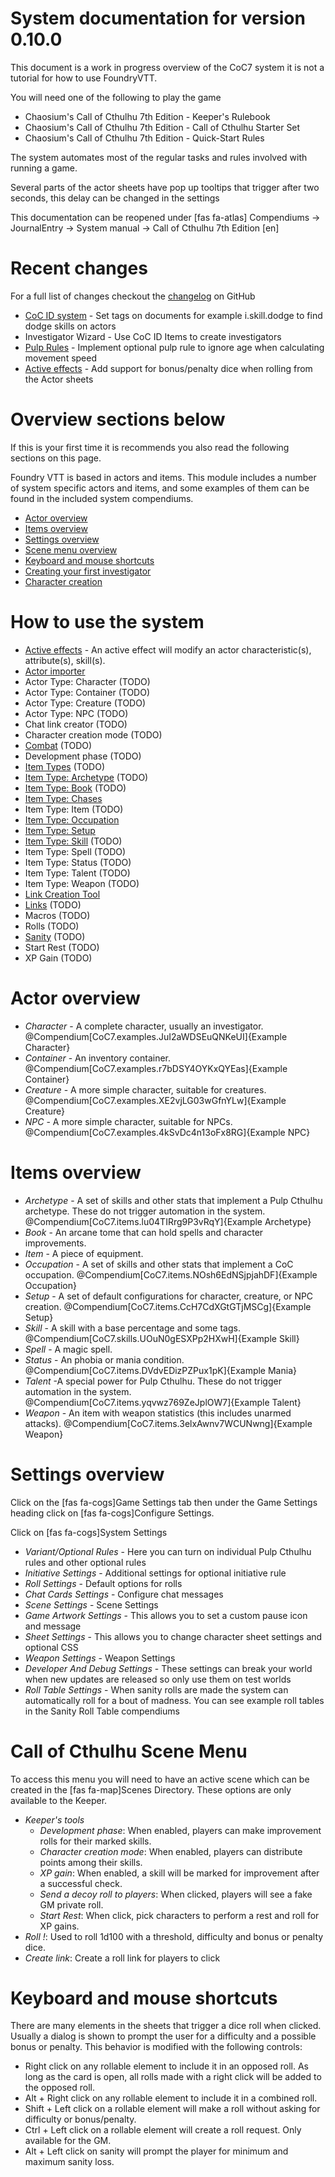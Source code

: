 # System documentation for version 0.10.0

This document is a work in progress overview of the CoC7 system it is not a tutorial for how to use FoundryVTT.

You will need one of the following to play the game

- Chaosium's Call of Cthulhu 7th Edition - Keeper's Rulebook
- Chaosium's Call of Cthulhu 7th Edition - Call of Cthulhu Starter Set
- Chaosium's Call of Cthulhu 7th Edition - Quick-Start Rules

The system automates most of the regular tasks and rules involved with running a game.

Several parts of the actor sheets have pop up tooltips that trigger after two seconds, this delay can be changed in the settings

This documentation can be reopened under [fas fa-atlas] Compendiums -> JournalEntry -> System manual -> Call of Cthulhu 7th Edition [en]

# Recent changes

For a full list of changes checkout the [changelog](https://github.com/Miskatonic-Investigative-Society/CoC7-FoundryVTT/blob/develop/.github/CHANGELOG.md) on GitHub

 - [CoC ID system](coc-id-system.md) - Set tags on documents for example i.skill.dodge to find dodge skills on actors
 - Investigator Wizard - Use CoC ID Items to create investigators
 - [Pulp Rules](#settings-overview) - Implement optional pulp rule to ignore age when calculating movement speed
 - [Active effects](effects.md) - Add support for bonus/penalty dice when rolling from the Actor sheets

# Overview sections below

If this is your first time it is recommends you also read the following sections on this page.

Foundry VTT is based in actors and items. This module includes a number of system specific actors and items, and some examples of them can be found in the included system compendiums.

- [Actor overview](#actor-overview)
- [Items overview](#items-overview)
- [Settings overview](#settings-overview)
- [Scene menu overview](#call-of-cthulhu-scene-menu)
- [Keyboard and mouse shortcuts](#keyboard-and-mouse-shortcuts)
- [Creating your first investigator](first_investigator.md)
- [Character creation](character_creation.md)

# How to use the system

- [Active effects](effects.md) - An active effect will modify an actor characteristic(s), attribute(s), skill(s).
- [Actor importer](actor_importer.md)
- Actor Type: Character (TODO)
- Actor Type: Container (TODO)
- Actor Type: Creature (TODO)
- Actor Type: NPC (TODO)
- Chat link creator (TODO)
- Character creation mode (TODO)
- [Combat](combat.md) (TODO)
- Development phase (TODO)
- [Item Types](items.md) (TODO)
- [Item Type: Archetype](item_archetype.md) (TODO)
- [Item Type: Book](item_book.md) (TODO)
- [Item Type: Chases](chases.md)
- Item Type: Item (TODO)
- [Item Type: Occupation](item_occupation.md)
- [Item Type: Setup](item_setup.md)
- [Item Type: Skill](item_skill.md) (TODO)
- Item Type: Spell (TODO)
- Item Type: Status (TODO)
- Item Type: Talent (TODO)
- Item Type: Weapon (TODO)
- [Link Creation Tool](link_creation_window.md)
- [Links](links.md) (TODO)
- Macros (TODO)
- Rolls (TODO)
- [Sanity](sanity.md) (TODO)
- Start Rest (TODO)
- XP Gain (TODO)

# Actor overview

- _Character_ - A complete character, usually an investigator. @Compendium[CoC7.examples.JuI2aWDSEuQNKeUI]{Example Character}
- _Container_ - An inventory container. @Compendium[CoC7.examples.r7bDSY4OYKxQYEas]{Example Container}
- _Creature_ - A more simple character, suitable for creatures. @Compendium[CoC7.examples.XE2vjLG03wGfnYLw]{Example Creature}
- _NPC_ - A more simple character, suitable for NPCs. @Compendium[CoC7.examples.4kSvDc4n13oFx8RG]{Example NPC}

# Items overview

- _Archetype_ - A set of skills and other stats that implement a Pulp Cthulhu archetype. These do not trigger automation in the system. @Compendium[CoC7.items.lu04TIRrg9P3vRqY]{Example Archetype}
- _Book_ - An arcane tome that can hold spells and character improvements.
- _Item_ - A piece of equipment.
- _Occupation_ - A set of skills and other stats that implement a CoC occupation. @Compendium[CoC7.items.NOsh6EdNSjpjahDF]{Example Occupation}
- _Setup_ - A set of default configurations for character, creature, or NPC creation. @Compendium[CoC7.items.CcH7CdXGtGTjMSCg]{Example Setup}
- _Skill_ - A skill with a base percentage and some tags. @Compendium[CoC7.skills.UOuN0gESXPp2HXwH]{Example Skill}
- _Spell_ - A magic spell.
- _Status_ - An phobia or mania condition. @Compendium[CoC7.items.DVdvEDizPZPux1pK]{Example Mania}
- _Talent_ -A special power for Pulp Cthulhu. These do not trigger automation in the system. @Compendium[CoC7.items.yqvwz769ZeJplOW7]{Example Talent}
- _Weapon_ - An item with weapon statistics (this includes unarmed attacks). @Compendium[CoC7.items.3elxAwnv7WCUNwng]{Example Weapon}

# Settings overview

Click on the [fas fa-cogs]Game Settings tab then under the Game Settings heading click on [fas fa-cogs]Configure Settings.

Click on [fas fa-cogs]System Settings

- _Variant/Optional Rules_ - Here you can turn on individual Pulp Cthulhu rules and other optional rules
- _Initiative Settings_ - Additional settings for optional initiative rule
- _Roll Settings_ - Default options for rolls
- _Chat Cards Settings_ - Configure chat messages
- _Scene Settings_ - Scene Settings
- _Game Artwork Settings_ - This allows you to set a custom pause icon and message
- _Sheet Settings_ - This allows you to change character sheet settings and optional CSS
- _Weapon Settings_ - Weapon Settings
- _Developer And Debug Settings_ - These settings can break your world when new updates are released so only use them on test worlds
- _Roll Table Settings_ - When sanity rolls are made the system can automatically roll for a bout of madness. You can see example roll tables in the Sanity Roll Table compendiums

# Call of Cthulhu Scene Menu

To access this menu you will need to have an active scene which can be created in the [fas fa-map]Scenes Directory. These options are only available to the Keeper.

- _Keeper's tools_
  - _Development phase_: When enabled, players can make improvement rolls for their marked skills.
  - _Character creation mode_: When enabled, players can distribute points among their skills.
  - _XP gain_: When enabled, a skill will be marked for improvement after a successful check.
  - _Send a decoy roll to players_: When clicked, players will see a fake GM private roll.
  - _Start Rest_: When click, pick characters to perform a rest and roll for XP gains.
- _Roll !_: Used to roll 1d100 with a threshold, difficulty and bonus or penalty dice.
- _Create link_: Create a roll link for players to click

# Keyboard and mouse shortcuts

There are many elements in the sheets that trigger a dice roll when clicked. Usually a dialog is shown to prompt the user for a difficulty and a possible bonus or penalty. This behavior is modified with the following controls:

- Right click on any rollable element to include it in an opposed roll. As long as the card is open, all rolls made
  with a right click will be added to the opposed roll.
- Alt + Right click on any rollable element to include it in a combined roll.
- Shift + Left click on a rollable element will make a roll without asking for difficulty or bonus/penalty.
- Ctrl + Left click on a rollable element will create a roll request. Only available for the GM.
- Alt + Left click on sanity will prompt the player for minimum and maximum sanity loss.
